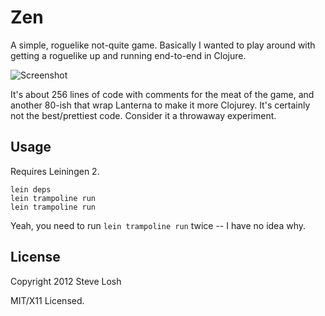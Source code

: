 # Zen

A simple, roguelike not-quite game.  Basically I wanted to play around with
getting a roguelike up and running end-to-end in Clojure.

![Screenshot](http://i.imgur.com/JQu55.png)

It's about 256 lines of code with comments for the meat of the game, and another
80-ish that wrap Lanterna to make it more Clojurey.  It's certainly not the
best/prettiest code.  Consider it a throwaway experiment.

## Usage

Requires Leiningen 2.

    lein deps
    lein trampoline run
    lein trampoline run

Yeah, you need to run `lein trampoline run` twice -- I have no idea why.

## License

Copyright 2012 Steve Losh

MIT/X11 Licensed.
